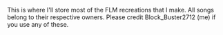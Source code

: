 This is where I'll store most of the FLM recreations that I make. All songs belong to their respective owners.
Please credit Block_Buster2712 (me) if you use any of these.
